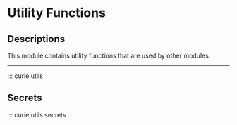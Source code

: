 # Utility Functions

## Descriptions

This module contains utility functions that are used by other modules.

--------------------

::: curie.utils

## Secrets

::: curie.utils.secrets
